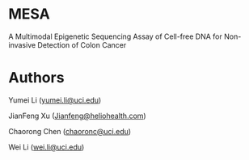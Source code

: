 # MESA

A Multimodal Epigenetic Sequencing Assay of Cell-free DNA for Non-invasive Detection of Colon Cancer

# Authors

  Yumei Li (yumei.li@uci.edu)
  
  JianFeng Xu (Jianfeng@heliohealth.com)
  
  Chaorong Chen (chaoronc@uci.edu)
  
  Wei Li (wei.li@uci.edu)
